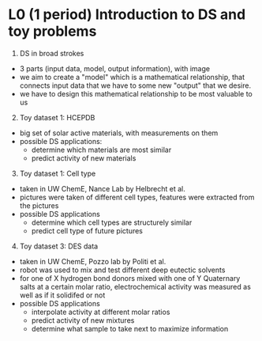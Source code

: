 # L0 (1 period) Introduction to DS and toy problems

1. DS in broad strokes
  - 3 parts (input data, model, output information), with image
  - we aim to create a "model" which is a mathematical relationship, that connects input data that we have to some new "output" that we desire.
  - we have to design this mathematical relationship to be most valuable to us
2. Toy dataset 1: HCEPDB
  - big set of solar active materials, with measurements on them
  - possible DS applications:
    - determine which materials are most similar
    - predict activity of new materials
3. Toy dataset 1: Cell type
  - taken in UW ChemE, Nance Lab by Helbrecht et al.
  - pictures were taken of different cell types, features were extracted from the pictures
  - possible DS applications
    - determine which cell types are structurely similar
    - predict cell type of future pictures
4. Toy dataset 3: DES data
  - taken in UW ChemE, Pozzo lab by Politi et al.
  - robot was used to mix and test different deep eutectic solvents
  - for one of X hydrogen bond donors mixed with one of Y Quaternary salts at a certain molar ratio, electrochemical activity was measured as well as if it solidifed or not
  - possible DS applications
    - interpolate activity at different molar ratios
    - predict activity of new mixtures
    - determine what sample to take next to maximize information
  
